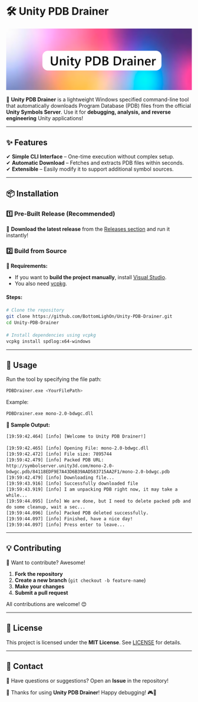 # 🛠️ Unity PDB Drainer

![Unity PDB Drainer](Assets/banner_1200x400.png)

🚀 **Unity PDB Drainer** is a lightweight Windows specified command-line tool that automatically downloads Program Database (PDB) files from the official **Unity Symbols Server**.
Use it for **debugging, analysis, and reverse engineering** Unity applications!

---

## ✨ Features

✔ **Simple CLI Interface** – One-time execution without complex setup.  
✔ **Automatic Download** – Fetches and extracts PDB files within seconds.  
✔ **Extensible** – Easily modify it to support additional symbol sources.  

---

## 📦 Installation

### **1️⃣ Pre-Built Release (Recommended)**
📅 **Download the latest release** from the [Releases section](https://github.com/BottomLighOn/Unity-PDB-Drainer/releases) and run it instantly!

### **2️⃣ Build from Source**
**🔹 Requirements:**  
- If you want to **build the project manually**, install [Visual Studio](https://visualstudio.microsoft.com/vs/).  
- You also need [vcpkg](https://github.com/microsoft/vcpkg).  

#### **Steps:**  
```bash
# Clone the repository
git clone https://github.com/BottomLighOn/Unity-PDB-Drainer.git
cd Unity-PDB-Drainer

# Install dependencies using vcpkg
vcpkg install spdlog:x64-windows
```

---

## 🚀 Usage
Run the tool by specifying the file path:  
```bash
PDBDrainer.exe <YourFilePath>
```
Example:  
```bash
PDBDrainer.exe mono-2.0-bdwgc.dll
```

**💌 Sample Output:**
```
[19:59:42.464] [info] [Welcome to Unity PDB Drainer!]

[19:59:42.465] [info] Opening File: mono-2.0-bdwgc.dll
[19:59:42.472] [info] File size: 7895744
[19:59:42.479] [info] Packed PDB URL: http://symbolserver.unity3d.com/mono-2.0-bdwgc.pdb/84118EDF9E7A43D6B39AAD583715AA2F1/mono-2.0-bdwgc.pdb
[19:59:42.479] [info] Downloading file...
[19:59:43.916] [info] Successfully downloaded file
[19:59:43.919] [info] I am unpacking PDB right now, it may take a while...
[19:59:44.095] [info] We are done, but I need to delete packed pdb and do some cleanup, wait a sec...
[19:59:44.096] [info] Packed PDB deleted successfully.
[19:59:44.097] [info] Finished, have a nice day!
[19:59:44.097] [info] Press enter to leave...
```

---

## 💡 Contributing
🎯 Want to contribute? Awesome!

1. **Fork the repository**  
2. **Create a new branch** (`git checkout -b feature-name`)  
3. **Make your changes**  
4. **Submit a pull request**  

All contributions are welcome! 😊  

---

## 🐝 License
This project is licensed under the **MIT License**. See [LICENSE](LICENSE) for details.

---

## 📩 Contact
💬 Have questions or suggestions? Open an **Issue** in the repository!

🌟 Thanks for using **Unity PDB Drainer**! Happy debugging! 🎮🚀


